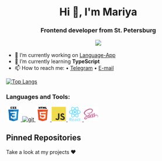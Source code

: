 <h1 align="center">Hi 👋, I'm Mariya</h1>
<h3 align="center">Frontend developer from St. Petersburg</h3>

<div align="center">
<img src="https://media.giphy.com/media/v1.Y2lkPTc5MGI3NjExYTUxNjI5NDVkOWYwZGM2ZDY4YzJhOWVhNTFiMTIzOWMwZjFjN2QyMCZlcD12MV9pbnRlcm5hbF9naWZzX2dpZklkJmN0PWc/VNPBBjDYd7kFVxLdW4/giphy.gif">
</div>

- 🔭 I’m currently working on [Language-App](https://github.com/Marysemm/Language-App)
- 🌱 I’m currently learning **TypeScript**
- 📫 How to reach me: 
• <a href="https://t.me/mariyazlnk" target="blank">Telegram</a>
• <a href="mariyazlnk@gmail.com" target="blank">E-mail</a>

[![Top Langs](https://github-readme-stats.vercel.app/api/top-langs/?username=Marysemm&layout=compact)](https://github.com/Marysemm/github-readme-stats)

<h3 align="left">Languages and Tools:</h3>
<p align="left"> <a href="https://www.w3schools.com/css/" target="_blank" rel="noreferrer"> <img src="https://raw.githubusercontent.com/devicons/devicon/master/icons/css3/css3-original-wordmark.svg" alt="css3" width="40" height="40"/> </a> <a href="https://git-scm.com/" target="_blank" rel="noreferrer"> <img src="https://www.vectorlogo.zone/logos/git-scm/git-scm-icon.svg" alt="git" width="40" height="40"/> </a> <a href="https://www.w3.org/html/" target="_blank" rel="noreferrer"> <img src="https://raw.githubusercontent.com/devicons/devicon/master/icons/html5/html5-original-wordmark.svg" alt="html5" width="40" height="40"/> </a> <a href="https://developer.mozilla.org/en-US/docs/Web/JavaScript" target="_blank" rel="noreferrer"> <img src="https://raw.githubusercontent.com/devicons/devicon/master/icons/javascript/javascript-original.svg" alt="javascript" width="40" height="40"/> </a> <a href="https://reactjs.org/" target="_blank" rel="noreferrer"> <img src="https://raw.githubusercontent.com/devicons/devicon/master/icons/react/react-original-wordmark.svg" alt="react" width="40" height="40"/> </a> <a href="https://sass-lang.com" target="_blank" rel="noreferrer"> <img src="https://raw.githubusercontent.com/devicons/devicon/master/icons/sass/sass-original.svg" alt="sass" width="40" height="40"/> </a> </p>

<h2>Pinned Repositories</h2>
<p>Take a look at my projects ❤️</p>
